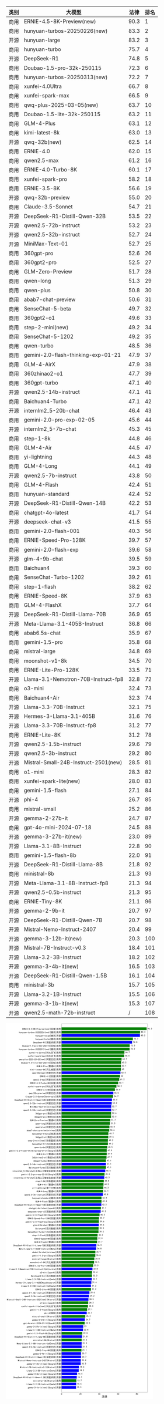 
| 类别 | 大模型                         | 法律 | 排名 |
|-----|------------------------------|---------|----|
|商用|ERNIE-4.5-8K-Preview(new)|90.3|1|
|商用|hunyuan-turbos-20250226(new)|83.3|2|
|开源|hunyuan-large|83.2|3|
|商用|hunyuan-turbo|75.7|4|
|开源|DeepSeek-R1|74.8|5|
|商用|Doubao-1.5-pro-32k-250115|72.3|6|
|商用|hunyuan-turbos-20250313(new)|72.2|7|
|商用|xunfei-4.0Ultra|66.7|8|
|商用|xunfei-spark-max|66.5|9|
|商用|qwq-plus-2025-03-05(new)|63.7|10|
|商用|Doubao-1.5-lite-32k-250115|63.2|11|
|商用|GLM-4-Plus|63.1|12|
|商用|kimi-latest-8k|63.0|13|
|开源|qwq-32b(new)|62.5|14|
|商用|ERNIE-4.0|62.0|15|
|商用|qwen2.5-max|61.2|16|
|商用|ERNIE-4.0-Turbo-8K|60.1|17|
|商用|xunfei-spark-pro|58.2|18|
|商用|ERNIE-3.5-8K|56.6|19|
|开源|qwq-32b-preview|55.0|20|
|商用|Claude-3.5-Sonnet|54.7|21|
|开源|DeepSeek-R1-Distill-Qwen-32B|53.5|22|
|开源|qwen2.5-72b-instruct|53.2|23|
|开源|qwen2.5-32b-instruct|52.7|24|
|开源|MiniMax-Text-01|52.7|25|
|商用|360gpt-pro|52.6|26|
|商用|360gpt2-pro|52.5|27|
|商用|GLM-Zero-Preview|51.7|28|
|商用|qwen-long|51.3|29|
|商用|qwen-plus|50.8|30|
|商用|abab7-chat-preview|50.6|31|
|商用|SenseChat-5-beta|49.7|32|
|商用|360gpt2-o1|49.6|33|
|商用|step-2-mini(new)|49.2|34|
|商用|SenseChat-5-1202|49.2|35|
|商用|qwen-turbo|48.5|36|
|商用|gemini-2.0-flash-thinking-exp-01-21|47.9|37|
|商用|GLM-4-AirX|47.9|38|
|商用|360zhinao2-o1|47.7|39|
|商用|360gpt-turbo|47.1|40|
|开源|qwen2.5-14b-instruct|47.1|41|
|商用|Baichuan4-Turbo|47.1|42|
|开源|internlm2_5-20b-chat|46.4|43|
|商用|gemini-2.0-pro-exp-02-05|45.6|44|
|开源|internlm2_5-7b-chat|45.3|45|
|商用|step-1-8k|44.8|46|
|商用|GLM-4-Air|44.5|47|
|商用|yi-lightning|44.3|48|
|商用|GLM-4-Long|44.1|49|
|开源|qwen2.5-7b-instruct|43.8|50|
|商用|GLM-4-Flash|42.4|51|
|商用|hunyuan-standard|42.4|52|
|开源|DeepSeek-R1-Distill-Qwen-14B|42.2|53|
|商用|chatgpt-4o-latest|41.7|54|
|开源|deepseek-chat-v3|41.5|55|
|商用|gemini-2.0-flash-001|40.3|56|
|商用|ERNIE-Speed-Pro-128K|39.7|57|
|商用|gemini-2.0-flash-exp|39.6|58|
|开源|glm-4-9b-chat|39.5|59|
|商用|Baichuan4|39.3|60|
|商用|SenseChat-Turbo-1202|39.2|61|
|商用|step-1-flash|38.2|62|
|商用|ERNIE-Speed-8K|37.9|63|
|商用|GLM-4-FlashX|37.7|64|
|开源|DeepSeek-R1-Distill-Llama-70B|36.9|65|
|开源|Meta-Llama-3.1-405B-Instruct|36.8|66|
|商用|abab6.5s-chat|35.9|67|
|商用|gemini-1.5-pro|35.8|68|
|商用|mistral-large|34.8|69|
|商用|moonshot-v1-8k|34.5|70|
|商用|ERNIE-Lite-Pro-128K|33.5|71|
|开源|Llama-3.1-Nemotron-70B-Instruct-fp8|32.8|72|
|商用|o3-mini|32.4|73|
|商用|Baichuan4-Air|32.3|74|
|开源|Llama-3.3-70B-Instruct|32.1|75|
|开源|Hermes-3-Llama-3.1-405B|31.6|76|
|开源|Llama-3.3-70B-Instruct-fp8|31.2|77|
|商用|ERNIE-Lite-8K|31.2|78|
|开源|qwen2.5-1.5b-instruct|29.6|79|
|开源|qwen2.5-3b-instruct|29.2|80|
|开源|Mistral-Small-24B-Instruct-2501(new)|28.5|81|
|商用|o1-mini|28.3|82|
|商用|xunfei-spark-lite(new)|28.0|83|
|商用|gemini-1.5-flash|27.1|84|
|开源|phi-4|26.7|85|
|商用|mistral-small|25.2|86|
|开源|gemma-2-27b-it|24.7|87|
|商用|gpt-4o-mini-2024-07-18|24.5|88|
|开源|gemma-3-27b-it(new)|23.0|89|
|开源|Llama-3.1-8B-Instruct|22.8|90|
|商用|gemini-1.5-flash-8b|22.0|91|
|开源|DeepSeek-R1-Distill-Llama-8B|21.8|92|
|商用|ministral-8b|21.3|93|
|开源|Meta-Llama-3.1-8B-Instruct-fp8|21.3|94|
|开源|qwen2.5-0.5b-instruct|21.3|95|
|商用|ERNIE-Tiny-8K|21.1|96|
|开源|gemma-2-9b-it|20.7|97|
|开源|DeepSeek-R1-Distill-Qwen-7B|20.7|98|
|开源|Mistral-Nemo-Instruct-2407|20.4|99|
|开源|gemma-3-12b-it(new)|20.3|100|
|开源|Mistral-7B-Instruct-v0.3|18.4|101|
|开源|Llama-3.2-3B-Instruct|18.2|102|
|开源|gemma-3-4b-it(new)|16.5|103|
|开源|DeepSeek-R1-Distill-Qwen-1.5B|16.1|104|
|商用|ministral-3b|15.7|105|
|开源|Llama-3.2-1B-Instruct|15.5|106|
|开源|gemma-3-1b-it(new)|15.3|107|
|开源|qwen2.5-math-72b-instruct|/|108|


![lin](../pic/法律.png)
